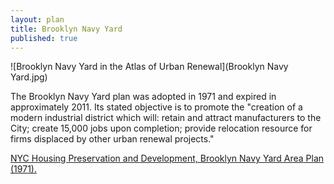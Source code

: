 ```yaml
---
layout: plan
title: Brooklyn Navy Yard
published: true
---
```


![Brooklyn Navy Yard in the Atlas of Urban Renewal](Brooklyn Navy Yard.jpg)

The Brooklyn Navy Yard plan was adopted in 1971 and expired in approximately 2011. Its stated objective is to promote the "creation of a modern industrial district which will: retain and attract manufacturers to the City; create 15,000 jobs upon completion; provide relocation resource for firms displaced by other urban renewal projects."

[NYC Housing Preservation and Development, Brooklyn Navy Yard Area Plan (1971).](https://www.nyc.gov/assets/hpd/downloads/pdfs/services/brooklyn-navy-yard-urp.pdf) 
